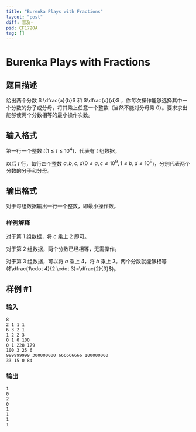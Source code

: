 ```yaml
---
title: "Burenka Plays with Fractions"
layout: "post"
diff: 普及-
pid: CF1720A
tag: []
---
```


# Burenka Plays with Fractions

## 题目描述

给出两个分数 $ \dfrac{a}{b}$ 和 $\dfrac{c}{d}$ ，你每次操作能够选择其中一个分数的分子或分母，将其乘上任意一个整数（当然不能对分母乘 $0$）。要求求出能够使两个分数相等的最小操作次数。

## 输入格式

第一行一个整数 $t(1\leq t\leq 10^4)$，代表有 $t$ 组数据。

以后 $t$ 行，每行四个整数 $a,b,c,d(0\leq a,c\leq 10^9,1\leq b,d\leq 10^9$)，分别代表两个分数的分子和分母。

## 输出格式

对于每组数据输出一行一个整数，即最小操作数。
### 样例解释
对于第 $1$ 组数据，将 $c$ 乘上 $2$ 即可。

对于第 $2$ 组数据，两个分数已经相等，无需操作。

对于第 $3$ 组数据，可以将 $a$ 乘上 $4$，将 $b$ 乘上 $3$。两个分数就能够相等($\dfrac{1\cdot 4}{2 \cdot 3}=\dfrac{2}{3}$)。

## 样例 #1

### 输入

```
8
2 1 1 1
6 3 2 1
1 2 2 3
0 1 0 100
0 1 228 179
100 3 25 6
999999999 300000000 666666666 100000000
33 15 0 84
```

### 输出

```
1
0
2
0
1
1
1
1
```

